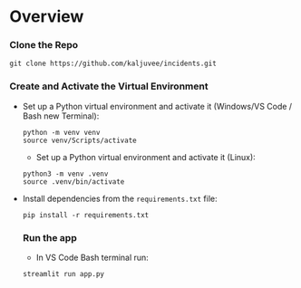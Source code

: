 # Overview

### Clone the Repo
  ```
  git clone https://github.com/kaljuvee/incidents.git
  ```

### Create and Activate the Virtual Environment

- Set up a Python virtual environment and activate it (Windows/VS Code / Bash new Terminal):
  ```
  python -m venv venv
  source venv/Scripts/activate
  ```
  - Set up a Python virtual environment and activate it (Linux):
  ```
  python3 -m venv .venv
  source .venv/bin/activate
  ```
  
- Install dependencies from the `requirements.txt` file:
  ```
  pip install -r requirements.txt
  ```

  ### Run the app
  - In VS Code Bash terminal run:
  ```
  streamlit run app.py
  ```
